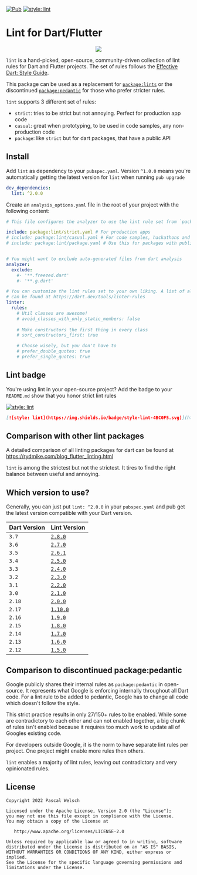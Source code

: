 [![Pub](https://img.shields.io/pub/v/lint.svg)](https://pub.dartlang.org/packages/lint) 
[![style: lint](https://img.shields.io/badge/style-lint-4BC0F5.svg)](https://pub.dev/packages/lint)

# Lint for Dart/Flutter

<p align="center">
  <img src="https://user-images.githubusercontent.com/1096485/66209493-bc0ec900-e6b7-11e9-80c6-222e778f0c8d.png">
</p>

`lint` is a hand-picked, open-source, community-driven collection of lint rules for Dart and Flutter projects.
The set of rules follows the [Effective Dart: Style Guide](https://dart.dev/guides/language/effective-dart/style).

This package can be used as a replacement for [`package:lints`](https://pub.dev/packages/lints) or the discontinued [`package:pedantic`](https://github.com/dart-lang/pedantic) for those who prefer stricter rules.

`lint` supports 3 different set of rules:
- `strict`: tries to be strict but not annoying. Perfect for production app code
- `casual`: great when prototyping, to be used in code samples, any non-production code
- `package`: like `strict` but for dart packages, that have a public API 

## Install

Add `lint` as dependency to your `pubspec.yaml`. Version `^1.0.0` means you're automatically getting the latest version for `lint` when running `pub upgrade`
```yaml
dev_dependencies:
  lint: ^2.0.0
```

Create an `analysis_options.yaml` file in the root of your project with the following content:

```yaml
# This file configures the analyzer to use the lint rule set from `package:lint`

include: package:lint/strict.yaml # For production apps
# include: package:lint/casual.yaml # For code samples, hackathons and other non-production code
# include: package:lint/package.yaml # Use this for packages with public API


# You might want to exclude auto-generated files from dart analysis
analyzer:
  exclude:
    #- '**.freezed.dart'
    #- '**.g.dart'

# You can customize the lint rules set to your own liking. A list of all rules
# can be found at https://dart.dev/tools/linter-rules
linter:
  rules:
    # Util classes are awesome!
    # avoid_classes_with_only_static_members: false
    
    # Make constructors the first thing in every class
    # sort_constructors_first: true

    # Choose wisely, but you don't have to
    # prefer_double_quotes: true
    # prefer_single_quotes: true
```

## Lint badge

You're using lint in your open-source project? 
Add the badge to your `README.md` show that you honor strict lint rules


[![style: lint](https://img.shields.io/badge/style-lint-4BC0F5.svg)](https://pub.dev/packages/lint)
```md
[![style: lint](https://img.shields.io/badge/style-lint-4BC0F5.svg)](https://pub.dev/packages/lint)
```

## Comparison with other lint packages

A detailed comparison of all linting packages for dart can be found at https://rydmike.com/blog_flutter_linting.html

`lint` is among the strictest but not the strictest. It tires to find the right balance between useful and annoying.

## Which version to use?

Generally, you can just put `lint: ^2.0.0` in your `pubspec.yaml` and pub get the latest version compatible with your Dart version.

| Dart Version | Lint Version                                                        |
|--------------|---------------------------------------------------------------------|
| `3.7`        | [`2.8.0`](https://pub.dev/packages/lint/versions/2.8.0/changelog)   |
| `3.6`        | [`2.7.0`](https://pub.dev/packages/lint/versions/2.7.0/changelog)   |
| `3.5`        | [`2.6.1`](https://pub.dev/packages/lint/versions/2.6.1/changelog)   |
| `3.4`        | [`2.5.0`](https://pub.dev/packages/lint/versions/2.5.0/changelog)   |
| `3.3`        | [`2.4.0`](https://pub.dev/packages/lint/versions/2.4.0/changelog)   |
| `3.2`        | [`2.3.0`](https://pub.dev/packages/lint/versions/2.3.0/changelog)   |
| `3.1`        | [`2.2.0`](https://pub.dev/packages/lint/versions/2.2.0/changelog)   |
| `3.0`        | [`2.1.0`](https://pub.dev/packages/lint/versions/2.1.0/changelog)   |
| `2.18`       | [`2.0.0`](https://pub.dev/packages/lint/versions/2.0.0/changelog)   |
| `2.17`       | [`1.10.0`](https://pub.dev/packages/lint/versions/1.10.0/changelog) |
| `2.16`       | [`1.9.0`](https://pub.dev/packages/lint/versions/1.9.0/changelog)   |
| `2.15`       | [`1.8.0`](https://pub.dev/packages/lint/versions/1.8.0/changelog)   |
| `2.14`       | [`1.7.0`](https://pub.dev/packages/lint/versions/1.7.0/changelog)   |
| `2.13`       | [`1.6.0`](https://pub.dev/packages/lint/versions/1.6.0/changelog)   |
| `2.12`       | [`1.5.0`](https://pub.dev/packages/lint/versions/1.5.0/changelog)   |
    

## Comparison to discontinued package:pedantic

Google publicly shares their internal rules as `package:pedantic` in open-source.
It represents what Google is enforcing internally throughout all Dart code.
For a lint rule to be added to pedantic, Google has to change all code which doesn't follow the style.

This strict practice results in only 27/150+ rules to be enabled.
While some are contradictory to each other and can not enabled together, a big chunk of rules isn't enabled because it requires too much work to update all of Googles existing code.

For developers outside Google, it is the norm to have separate lint rules per project.
One project might enable more rules then others.

`lint` enables a majority of lint rules, leaving out contradictory and very opinionated rules.
 
## License

```
Copyright 2022 Pascal Welsch

Licensed under the Apache License, Version 2.0 (the "License");
you may not use this file except in compliance with the License.
You may obtain a copy of the License at

   http://www.apache.org/licenses/LICENSE-2.0

Unless required by applicable law or agreed to in writing, software
distributed under the License is distributed on an "AS IS" BASIS,
WITHOUT WARRANTIES OR CONDITIONS OF ANY KIND, either express or implied.
See the License for the specific language governing permissions and
limitations under the License.
```

